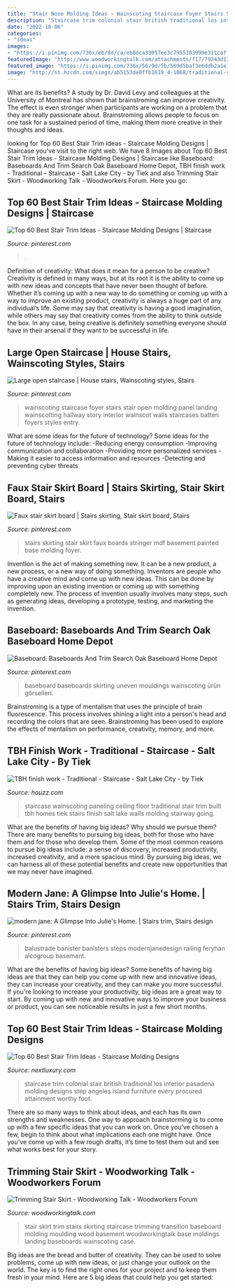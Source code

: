 ```yaml
---
title: "Stair Nose Molding Ideas ~ Wainscoting Staircase Foyer Stairs Stair Open Molding Panel Landing Wainscotting Hallway Story Interior Wainscot Walls Staircases Batten Foyers Styles Entry"
description: "Staircase trim colonial stair british traditional los interior pasadena molding designs step angeles island furniture every procured attainment worthy foot"
date: "2022-10-06"
categories:
- "ideas"
images:
- "https://i.pinimg.com/736x/eb/8d/ca/eb8dca33057ee3c7955103999e311caf.jpg"
featuredImage: "http://www.woodworkingtalk.com/attachments/f17/79343d1379291218-trimming-stair-skirt-photo-6.jpg"
featured_image: "https://i.pinimg.com/736x/56/9d/5b/569d5baf3e6ddb2a1e11ac9af407553f.jpg"
image: "http://st.hzcdn.com/simgs/ab5153de0ffb1619_4-1068/traditional-staircase.jpg"
---
```



What are its benefits?
A study by Dr. David Levy and colleagues at the University of Montreal has shown that brainstroming can improve creativity. The effect is even stronger when participants are working on a problem that they are really passionate about. Brainstroming allows people to focus on one task for a sustained period of time, making them more creative in their thoughts and ideas.

	

		
looking for Top 60 Best Stair Trim Ideas - Staircase Molding Designs | Staircase you've visit to the right web. We have 8 Images about Top 60 Best Stair Trim Ideas - Staircase Molding Designs | Staircase like Baseboard: Baseboards And Trim Search Oak Baseboard Home Depot, TBH finish work - Traditional - Staircase - Salt Lake City - by Tiek and also Trimming Stair Skirt - Woodworking Talk - Woodworkers Forum. Here you go:
		
    
## Top 60 Best Stair Trim Ideas - Staircase Molding Designs | Staircase

<img loading=lazy src="https://i.pinimg.com/736x/eb/8d/ca/eb8dca33057ee3c7955103999e311caf.jpg" onerror="this.onerror=null;this.src='https://tse3.mm.bing.net/th?id=OIP.xODGDMheDDjJAl-xtJB7qAAAAA&amp;pid=15.1';" alt="Top 60 Best Stair Trim Ideas - Staircase Molding Designs | Staircase">

_Source: pinterest.com_

>. 

	

Definition of creativity: What does it mean for a person to be creative?
Creativity is defined in many ways, but at its root it is the ability to come up with new ideas and concepts that have never been thought of before. Whether it’s coming up with a new way to do something or coming up with a way to improve an existing product, creativity is always a huge part of any individual’s life. Some may say that creativity is having a good imagination, while others may say that creativity comes from the ability to think outside the box. In any case, being creative is definitely something everyone should have in their arsenal if they want to be successful in life.

    
## Large Open Staircase | House Stairs, Wainscoting Styles, Stairs

<img loading=lazy src="https://i.pinimg.com/736x/96/5c/20/965c2013dcfcd87f7983b4997a10fd3b--staircase-landing-open-staircase.jpg" onerror="this.onerror=null;this.src='https://tse2.mm.bing.net/th?id=OIP.SGHQPl9-Sv4KE3HmBAuuKwDHEs&amp;pid=15.1';" alt="Large open staircase | House stairs, Wainscoting styles, Stairs">

_Source: pinterest.com_

>wainscoting staircase foyer stairs stair open molding panel landing wainscotting hallway story interior wainscot walls staircases batten foyers styles entry. 

	

What are some ideas for the future of technology?
Some ideas for the future of technology include: 
-Reducing energy consumption 
-Improving communication and collaboration 
-Providing more personalized services 
-Making it easier to access information and resources 
-Detecting and preventing cyber threats

    
## Faux Stair Skirt Board | Stairs Skirting, Stair Skirt Board, Stairs

<img loading=lazy src="https://i.pinimg.com/736x/ea/e0/20/eae020f8728642a99e216a37d4d73f47--my-house-stairs.jpg" onerror="this.onerror=null;this.src='https://tse4.mm.bing.net/th?id=OIP.Vj6y0zvj-iG00HUTIiG5mAHaJ3&amp;pid=15.1';" alt="Faux stair skirt board | Stairs skirting, Stair skirt board, Stairs">

_Source: pinterest.com_

>stairs skirting stair skirt faux boards stringer mdf basement painted base molding foyer. 

	

Invention is the act of making something new. It can be a new product, a new process, or a new way of doing something. Inventors are people who have a creative mind and come up with new ideas. This can be done by improving upon an existing invention or coming up with something completely new. The process of invention usually involves many steps, such as generating ideas, developing a prototype, testing, and marketing the invention.

    
## Baseboard: Baseboards And Trim Search Oak Baseboard Home Depot

<img loading=lazy src="https://i.pinimg.com/736x/56/9d/5b/569d5baf3e6ddb2a1e11ac9af407553f.jpg" onerror="this.onerror=null;this.src='https://tse3.mm.bing.net/th?id=OIP.wtbvdKMv_0jEcSv5-aVXdQHaFj&amp;pid=15.1';" alt="Baseboard: Baseboards And Trim Search Oak Baseboard Home Depot">

_Source: pinterest.com_

>baseboard baseboards skirting uneven mouldings wainscoting ürün görselleri. 

	

Brainstroming is a type of mentalism that uses the principle of brain fluorescence. This process involves shining a light into a person's head and recording the colors that are seen. Brainstroming has been used to explore the effects of mentalism on performance, creativity, memory, and more.

    
## TBH Finish Work - Traditional - Staircase - Salt Lake City - By Tiek

<img loading=lazy src="http://st.hzcdn.com/simgs/ab5153de0ffb1619_4-1068/traditional-staircase.jpg" onerror="this.onerror=null;this.src='https://tse2.mm.bing.net/th?id=OIP.iqNj68AwJ5t0dWNWOF4nfQHaLI&amp;pid=15.1';" alt="TBH finish work - Traditional - Staircase - Salt Lake City - by Tiek">

_Source: houzz.com_

>staircase wainscoting paneling ceiling floor traditional stair trim built tbh homes tiek stairs finish salt lake walls molding stairway going. 

	

What are the benefits of having big ideas? Why should we pursue them?
There are many benefits to pursuing big ideas, both for those who have them and for those who develop them. Some of the most common reasons to pursue big ideas include: a sense of discovery, increased productivity, increased creativity, and a more spacious mind. By pursuing big ideas, we can harness all of these potential benefits and create new opportunities that we may never have imagined.

    
## Modern Jane: A Glimpse Into Julie&#039;s Home. | Stairs Trim, Stairs Design

<img loading=lazy src="https://i.pinimg.com/originals/b6/92/ec/b692ecfa35d677c7a73311b3adf960e3.jpg" onerror="this.onerror=null;this.src='https://tse4.mm.bing.net/th?id=OIP.zaQPMUN4khLWSL1bHZC5GQHaLG&amp;pid=15.1';" alt="modern jane: A Glimpse Into Julie&#039;s Home. | Stairs trim, Stairs design">

_Source: pinterest.com_

>balustrade banister banisters steps modernjanedesign railing feryhan alcogroup basement. 

	

What are the benefits of having big ideas?
Some benefits of having big ideas are that they can help you come up with new and innovative ideas, they can increase your creativity, and they can make you more successful. If you're looking to increase your productivity, big ideas are a great way to start. By coming up with new and innovative ways to improve your business or product, you can see noticeable results in just a few short months.

    
## Top 60 Best Stair Trim Ideas - Staircase Molding Designs

<img loading=lazy src="http://nextluxury.com/wp-content/uploads/house-stair-trim-ideas.jpg" onerror="this.onerror=null;this.src='https://tse4.mm.bing.net/th?id=OIP.xY8dSbB5sXr1UpZHPxK0pAAAAA&amp;pid=15.1';" alt="Top 60 Best Stair Trim Ideas - Staircase Molding Designs">

_Source: nextluxury.com_

>staircase trim colonial stair british traditional los interior pasadena molding designs step angeles island furniture every procured attainment worthy foot. 

	

There are so many ways to think about ideas, and each has its own strengths and weaknesses. One way to approach brainstorming is to come up with a few specific ideas that you can work on. Once you’ve chosen a few, begin to think about what implications each one might have. Once you’ve come up with a few rough drafts, it’s time to test them out and see what works best for your story.

    
## Trimming Stair Skirt - Woodworking Talk - Woodworkers Forum

<img loading=lazy src="http://www.woodworkingtalk.com/attachments/f17/79343d1379291218-trimming-stair-skirt-photo-6.jpg" onerror="this.onerror=null;this.src='https://tse1.mm.bing.net/th?id=OIP.DREXmCz-qMOWgzD3MYbbIQHaFj&amp;pid=15.1';" alt="Trimming Stair Skirt - Woodworking Talk - Woodworkers Forum">

_Source: woodworkingtalk.com_

>stair skirt trim stairs skirting staircase trimming transition baseboard molding moulding wood basement woodworkingtalk base moldings landing baseboards wainscoting case. 

	

Big ideas are the bread and butter of creativity. They can be used to solve problems, come up with new ideas, or just change your outlook on the world. The key is to find the right ones for your project and to keep them fresh in your mind. Here are 5 big ideas that could help you get started: 

